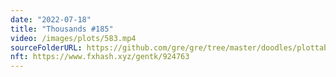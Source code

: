 ```yaml
---
date: "2022-07-18"
title: "Thousands #185"
video: /images/plots/583.mp4
sourceFolderURL: https://github.com/gre/gre/tree/master/doodles/plottable-thousands
nft: https://www.fxhash.xyz/gentk/924763
---
```

